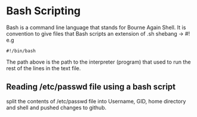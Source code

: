 # Bash Scripting
Bash is a command line language that stands for Bourne Again Shell. It is convention to give files that Bash scripts an extension of .sh
shebang -> #!
e.g 
```
#!/bin/bash
```
The path above is the path to the interpreter (program) that used to run the rest of the lines in the text file.

## Reading /etc/passwd file using a bash script
split the contents of /etc/passwd file into Username, GID, home directory and shell and pushed changes to github.
